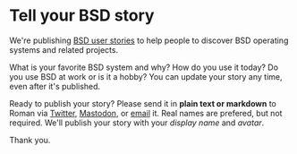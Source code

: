 # Tell your BSD story

We're publishing [BSD user stories](/) to help
people to discover BSD operating systems and related projects.

What is your favorite BSD system and why? How do
you use it today? Do you use BSD at work or is it a hobby? You can
update your story any time, even after it's published.

Ready to publish your story? Please send it in **plain text or
markdown** to Roman via [Twitter](https://twitter.com/romanzolotarev),
[Mastodon](https://bsd.network/@romanzolotarev), or
[email](mailto:hi@romanzolotarev.com?subject=My%20setup) it.
Real names are prefered, but not required. We'll publish your story
with your _display name_ and _avatar_.

Thank you.
